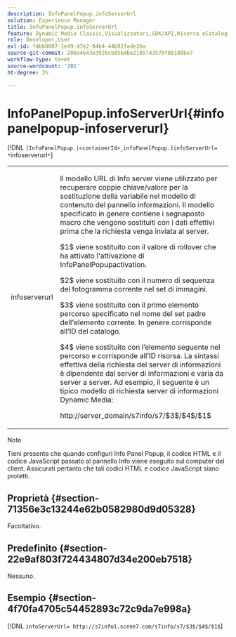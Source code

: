 ```yaml
---
description: InfoPanelPopup.infoServerUrl
solution: Experience Manager
title: InfoPanelPopup.infoServerUrl
feature: Dynamic Media Classic,Visualizzatori,SDK/API,Ricerca eCatalog
role: Developer,User
exl-id: f4bb0087-1e49-47e2-84b4-44b92fade36a
source-git-commit: 206e4643e3926cb85b4be2189743578f88180be7
workflow-type: tm+mt
source-wordcount: '201'
ht-degree: 2%

---
```


# InfoPanelPopup.infoServerUrl{#infopanelpopup-infoserverurl}

[!DNL `[InfoPanelPopup.|<containerId>_infoPanelPopup.]infoServerUrl= *`infoserverurl`*`]

<table id="table_9A6258D9B0DA4A29AA8A6C9BBCFE3662"> 
 <tbody> 
  <tr> 
   <td> <p> <span class="codeph"><span class="varname"> infoserverurl</span></span> </p> </td> 
   <td> <p>Il modello URL di Info server viene utilizzato per recuperare coppie chiave/valore per la sostituzione della variabile nel modello di contenuto del pannello informazioni. Il modello specificato in genere contiene i segnaposto macro che vengono sostituiti con i dati effettivi prima che la richiesta venga inviata al server. </p> <p><span class="codeph"> $1$</span> viene sostituito con il valore di rollover che ha attivato l'attivazione di  <span class="codeph"> </span> InfoPanelPopupactivation. </p> <p><span class="codeph"> $2$</span> viene sostituito con il numero di sequenza del fotogramma corrente nel set di immagini. </p> <p><span class="codeph"> $3$</span> viene sostituito con il primo elemento percorso specificato nel nome del set padre dell'elemento corrente. In genere corrisponde all’ID del catalogo. </p> <p><span class="codeph"> $4$</span> viene sostituito con l’elemento seguente nel percorso e corrisponde all’ID risorsa. La sintassi effettiva della richiesta del server di informazioni è dipendente dal server di informazioni e varia da server a server. Ad esempio, il seguente è un tipico modello di richiesta server di informazioni Dynamic Media: </p> <p><span class="codeph"> http://server_domain/s7info/s7/$3$/$4$/$1$</span> </p> </td> 
  </tr> 
 </tbody> 
</table>

>[!NOTE]
>
>Tieni presente che quando configuri Info Panel Popup, il codice HTML e il codice JavaScript passato al pannello Info viene eseguito sul computer del client. Assicurati pertanto che tali codici HTML e codice JavaScript siano protetti.

## Proprietà {#section-71356e3c13244e62b0582980d9d05328}

Facoltativo.

## Predefinito {#section-22e9af803f724434807d34e200eb7518}

Nessuno.

## Esempio {#section-4f70fa4705c54452893c72c9da7e998a}

[!DNL `infoServerUrl= http://s7info1.scene7.com/s7info/s7/$3$/$4$/$1$`]
